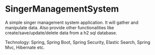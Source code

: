 # SingerManagementSystem

A simple singer management system application. It will gather and manipulate data. Also provide other functionalities like create/save/update/delete data from a h2 sql database.

Technology: Spring, Spring Boot, Spring Security, Elastic Search, Spring Mvc, Hibernate etc.
